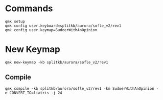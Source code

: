 # Commands

```
qmk setup
qmk config user.keyboard=splitkb/aurora/sofle_v2/rev1
qmk config user.keymap=SudoerWithAnOpinion
```

# New Keymap
`qmk new-keymap -kb splitkb/aurora/sofle_v2/rev1`

## Compile
`qmk compile -kb splitkb/aurora/sofle_v2/rev1 -km SudoerWithAnOpinion -e CONVERT_TO=liatris -j 24`
